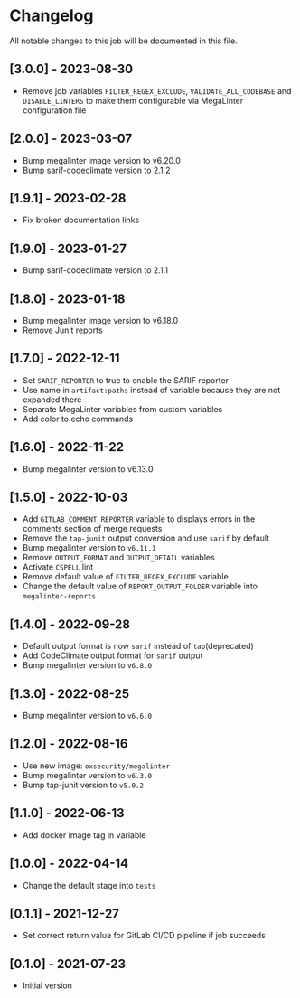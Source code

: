 # Changelog
All notable changes to this job will be documented in this file.

## [3.0.0] - 2023-08-30
* Remove job variables `FILTER_REGEX_EXCLUDE`, `VALIDATE_ALL_CODEBASE` and `DISABLE_LINTERS` to make them configurable via MegaLinter configuration file

## [2.0.0] - 2023-03-07
* Bump megalinter image version to v6.20.0
* Bump sarif-codeclimate version to 2.1.2

## [1.9.1] - 2023-02-28
* Fix broken documentation links

## [1.9.0] - 2023-01-27
* Bump sarif-codeclimate version to 2.1.1

## [1.8.0] - 2023-01-18
* Bump megalinter image version to v6.18.0
* Remove Junit reports

## [1.7.0] - 2022-12-11
* Set `SARIF_REPORTER` to true to enable the SARIF reporter
* Use name in `artifact:paths` instead of variable because they are not expanded there
* Separate MegaLinter variables from custom variables
* Add color to echo commands

## [1.6.0] - 2022-11-22
* Bump megalinter version to v6.13.0

## [1.5.0] - 2022-10-03
* Add `GITLAB_COMMENT_REPORTER` variable to displays errors in the comments section of merge requests
* Remove the `tap-junit` output conversion and use `sarif` by default
* Bump megalinter version to `v6.11.1`
* Remove `OUTPUT_FORMAT` and `OUTPUT_DETAIL` variables
* Activate `CSPELL` lint
* Remove default value of `FILTER_REGEX_EXCLUDE` variable
* Change the default value of `REPORT_OUTPUT_FOLDER` variable into `megalinter-reports`

## [1.4.0] - 2022-09-28
* Default output format is now `sarif` instead of `tap`(deprecated)
* Add CodeClimate output format for `sarif` output
* Bump megalinter version to `v6.8.0`

## [1.3.0] - 2022-08-25
* Bump megalinter version to `v6.6.0`

## [1.2.0] - 2022-08-16
* Use new image: `oxsecurity/megalinter`
* Bump megalinter version to `v6.3.0`
* Bump tap-junit version to `v5.0.2`

## [1.1.0] - 2022-06-13
* Add docker image tag in variable

## [1.0.0] - 2022-04-14
* Change the default stage into `tests`

## [0.1.1] - 2021-12-27
* Set correct return value for GitLab CI/CD pipeline if job succeeds

## [0.1.0] - 2021-07-23
* Initial version
